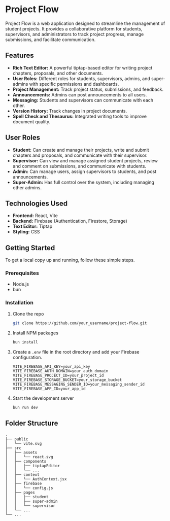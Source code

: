 # Project Flow

Project Flow is a web application designed to streamline the management of student projects. It provides a collaborative platform for students, supervisors, and administrators to track project progress, manage submissions, and facilitate communication.

## Features

*   **Rich Text Editor:** A powerful tiptap-based editor for writing project chapters, proposals, and other documents.
*   **User Roles:** Different roles for students, supervisors, admins, and super-admins with specific permissions and dashboards.
*   **Project Management:** Track project status, submissions, and feedback.
*   **Announcements:** Admins can post announcements to all users.
*   **Messaging:** Students and supervisors can communicate with each other.
*   **Version History:** Track changes in project documents.
*   **Spell Check and Thesaurus:** Integrated writing tools to improve document quality.

## User Roles

*   **Student:** Can create and manage their projects, write and submit chapters and proposals, and communicate with their supervisor.
*   **Supervisor:** Can view and manage assigned student projects, review and comment on submissions, and communicate with students.
*   **Admin:** Can manage users, assign supervisors to students, and post announcements.
*   **Super-Admin:** Has full control over the system, including managing other admins.

## Technologies Used

*   **Frontend:** React, Vite
*   **Backend:** Firebase (Authentication, Firestore, Storage)
*   **Text Editor:** Tiptap
*   **Styling:** CSS

## Getting Started

To get a local copy up and running, follow these simple steps.

### Prerequisites

*   Node.js
*   bun

### Installation

1.  Clone the repo
    ```sh
    git clone https://github.com/your_username/project-flow.git
    ```
2.  Install NPM packages
    ```sh
    bun install
    ```
3.  Create a `.env` file in the root directory and add your Firebase configuration.
    ```
    VITE_FIREBASE_API_KEY=your_api_key
    VITE_FIREBASE_AUTH_DOMAIN=your_auth_domain
    VITE_FIREBASE_PROJECT_ID=your_project_id
    VITE_FIREBASE_STORAGE_BUCKET=your_storage_bucket
    VITE_FIREBASE_MESSAGING_SENDER_ID=your_messaging_sender_id
    VITE_FIREBASE_APP_ID=your_app_id
    ```
4.  Start the development server
    ```sh
    bun run dev
    ```

## Folder Structure

```
.
├── public
│   └── vite.svg
├── src
│   ├── assets
│   │   └── react.svg
│   ├── components
│   │   ├── tiptapEditor
│   │   └── ...
│   ├── context
│   │   └── AuthContext.jsx
│   ├── firebase
│   │   └── config.js
│   ├── pages
│   │   ├── student
│   │   ├── super-admin
│   │   └── supervisor
│   └── ...
└── ...
```